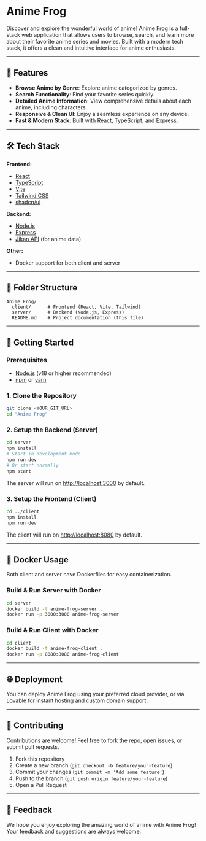 # Anime Frog

Discover and explore the wonderful world of anime! Anime Frog is a full-stack web application that allows users to browse, search, and learn more about their favorite anime series and movies. Built with a modern tech stack, it offers a clean and intuitive interface for anime enthusiasts.

---

## 🌟 Features

- **Browse Anime by Genre**: Explore anime categorized by genres.
- **Search Functionality**: Find your favorite series quickly.
- **Detailed Anime Information**: View comprehensive details about each anime, including characters.
- **Responsive & Clean UI**: Enjoy a seamless experience on any device.
- **Fast & Modern Stack**: Built with React, TypeScript, and Express.

---

## 🛠️ Tech Stack

**Frontend:**
- [React](https://react.dev/)
- [TypeScript](https://www.typescriptlang.org/)
- [Vite](https://vitejs.dev/)
- [Tailwind CSS](https://tailwindcss.com/)
- [shadcn/ui](https://ui.shadcn.com/)

**Backend:**
- [Node.js](https://nodejs.org/)
- [Express](https://expressjs.com/)
- [Jikan API](https://jikan.moe/) (for anime data)

**Other:**
- Docker support for both client and server

---

## 📁 Folder Structure

```
Anime Frog/
  client/      # Frontend (React, Vite, Tailwind)
  server/      # Backend (Node.js, Express)
  README.md    # Project documentation (this file)
```

---

## 🚀 Getting Started

### Prerequisites
- [Node.js](https://nodejs.org/) (v18 or higher recommended)
- [npm](https://www.npmjs.com/) or [yarn](https://yarnpkg.com/)

### 1. Clone the Repository
```sh
git clone <YOUR_GIT_URL>
cd "Anime Frog"
```

### 2. Setup the Backend (Server)
```sh
cd server
npm install
# Start in development mode
npm run dev
# Or start normally
npm start
```
The server will run on [http://localhost:3000](http://localhost:3000) by default.

### 3. Setup the Frontend (Client)
```sh
cd ../client
npm install
npm run dev
```
The client will run on [http://localhost:8080](http://localhost:8080) by default.

---

## 🐳 Docker Usage

Both client and server have Dockerfiles for easy containerization.

### Build & Run Server with Docker
```sh
cd server
docker build -t anime-frog-server .
docker run -p 3000:3000 anime-frog-server
```

### Build & Run Client with Docker
```sh
cd client
docker build -t anime-frog-client .
docker run -p 8080:8080 anime-frog-client
```

---

## 🌐 Deployment

You can deploy Anime Frog using your preferred cloud provider, or via [Lovable](https://lovable.dev/projects/67bb27ba-9611-4036-9464-09504cc327bc) for instant hosting and custom domain support.

---

## 🤝 Contributing

Contributions are welcome! Feel free to fork the repo, open issues, or submit pull requests.

1. Fork this repository
2. Create a new branch (`git checkout -b feature/your-feature`)
3. Commit your changes (`git commit -m 'Add some feature'`)
4. Push to the branch (`git push origin feature/your-feature`)
5. Open a Pull Request

---

## 📢 Feedback

We hope you enjoy exploring the amazing world of anime with Anime Frog! Your feedback and suggestions are always welcome.
